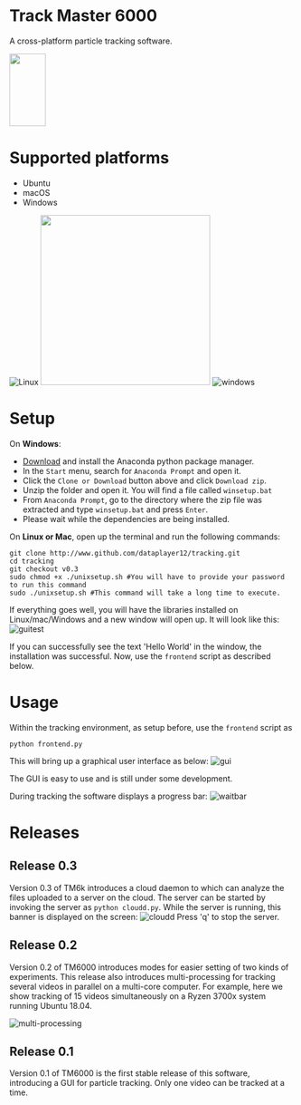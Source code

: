 # Track Master 6000

A cross-platform particle tracking software.

<img src="https://github.com/dataplayer12/tracking/blob/master/images/tracklogo.png" width="64" height="128" />

# Supported platforms
- Ubuntu
- macOS
- Windows

![Linux](https://github.com/gilbarbara/logos/blob/master/logos/linux-tux.svg)
<img src="https://github.com/gilbarbara/logos/blob/master/logos/macOS.svg" width="300" height="300" />
![windows](https://github.com/gilbarbara/logos/blob/master/logos/microsoft-windows.svg)

# Setup
On **Windows**:
- [Download](https://www.anaconda.com/distribution/) and install the Anaconda python package manager.
- In the `Start` menu, search for `Anaconda Prompt` and open it.
- Click the `Clone or Download` button above and click `Download zip`.
- Unzip the folder and open it. You will find a file called `winsetup.bat`
- From `Anaconda Prompt`, go to the directory where the zip file was extracted and type `winsetup.bat` and press `Enter`.
- Please wait while the dependencies are being installed.

On **Linux or Mac**, open up the terminal and run the following commands:
```Shell
git clone http://www.github.com/dataplayer12/tracking.git
cd tracking
git checkout v0.3
sudo chmod +x ./unixsetup.sh #You will have to provide your password to run this command
sudo ./unixsetup.sh #This command will take a long time to execute.
```
If everything goes well, you will have the libraries installed on Linux/mac/Windows and a new window will open up. It will look like this:
![guitest](https://github.com/dataplayer12/tracking/blob/master/images/guitest.png)

If you can successfully see the text 'Hello World' in the window, the installation was successful. Now, use the `frontend` script as described below.

# Usage

Within the tracking environment, as setup before, use the `frontend` script as
```Shell
python frontend.py
```
This will bring up a graphical user interface as below:
![gui](https://github.com/dataplayer12/tracking/blob/master/images/gui.png)

The GUI is easy to use and is still under some development.

During tracking the software displays a progress bar:
![waitbar](https://github.com/dataplayer12/tracking/blob/master/images/waitbar.png)

# Releases

## Release 0.3
Version 0.3 of TM6k introduces a cloud daemon to which can analyze the files uploaded to a server on the cloud. The server can be started by invoking the server as `python cloudd.py`. While the server is running, this banner is displayed on the screen:
![cloudd](https://github.com/dataplayer12/tracking/blob/master/images/cloudlogo.png)
Press 'q' to stop the server.

## Release 0.2
Version 0.2 of TM6000 introduces modes for easier setting of two kinds of experiments. This release also introduces multi-processing for tracking several videos in parallel on a multi-core computer. For example, here we show tracking of 15 videos simultaneously on a Ryzen 3700x system running Ubuntu 18.04.

![multi-processing](https://github.com/dataplayer12/tracking/blob/master/images/multi-processing.png)

## Release 0.1
Version 0.1 of TM6000 is the first stable release of this software, introducing a GUI for particle tracking. Only one video can be tracked at a time.
